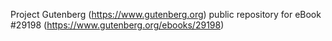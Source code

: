 Project Gutenberg (https://www.gutenberg.org) public repository for eBook #29198 (https://www.gutenberg.org/ebooks/29198)
